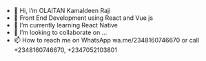 - 👋 Hi, I’m OLAITAN Kamaldeen Raji
- 👀 Front End Development using React and Vue js
- 🌱 I’m currently learning React Native
- 💞️ I’m looking to collaborate on ...
- 📫 How to reach me  on WhatsApp wa.me/2348160746670
or call +2348160746670, +2347052103801

<!---
kamrajng/kamrajng is a ✨ special ✨ repository because its `README.md` (this file) appears on your GitHub profile.
You can click the Preview link to take a look at your changes.
--->
